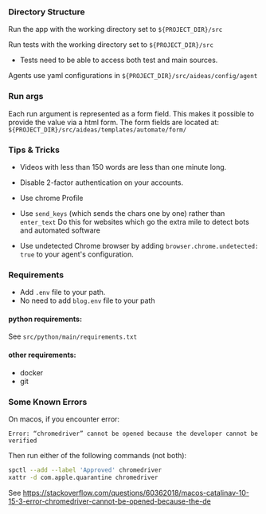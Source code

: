 ### Directory Structure

Run the app with the working directory set to `${PROJECT_DIR}/src`

Run tests with the working directory set to `${PROJECT_DIR}/src`
- Tests need to be able to access both test and main sources.

Agents use yaml configurations in `${PROJECT_DIR}/src/aideas/config/agent`

### Run args

Each run argument is represented as a form field. This makes it possible
to provide the value via a html form. The form fields are located at:
`${PROJECT_DIR}/src/aideas/templates/automate/form/`



### Tips & Tricks

- Videos with less than 150 words are less than one minute long. 

- Disable 2-factor authentication on your accounts.

- Use chrome Profile

- Use `send_keys` (which sends the chars one by one) rather than `enter_text`
Do this for websites which go the extra mile to detect bots and automated software

- Use undetected Chrome browser by adding `browser.chrome.undetected: true` 
to your agent's configuration.


### Requirements

- Add `.env` file to your path.
- No need to add `blog.env` file to your path

#### python requirements:

See `src/python/main/requirements.txt`

#### other requirements:

- docker
- git

### Some Known Errors

On macos, if you encounter error: 

```
Error: “chromedriver” cannot be opened because the developer cannot be verified
```
Then run either of the following commands (not both):

```bash 
spctl --add --label 'Approved' chromedriver
xattr -d com.apple.quarantine chromedriver
```
See https://stackoverflow.com/questions/60362018/macos-catalinav-10-15-3-error-chromedriver-cannot-be-opened-because-the-de
